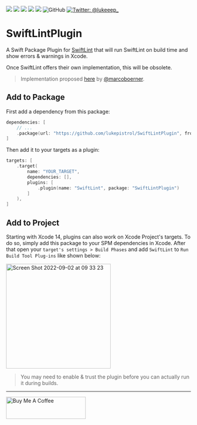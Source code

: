 <p>
  <img src="https://img.shields.io/badge/Swift-5.6-f05318.svg" />
  <img src="https://img.shields.io/badge/iOS->= 13.0-blue.svg" />
  <img src="https://img.shields.io/badge/macOS->= 10.15-blue.svg" />
  <img src="https://img.shields.io/badge/watchOS->= 6.0-blue.svg" />
  <img src="https://img.shields.io/badge/tvOS->= 13.0-blue.svg" />
  <img alt="GitHub" src="https://img.shields.io/github/license/lukepistrol/SwiftLintPlugin">
  <a href="https://twitter.com/lukeeep_">
    <img src="https://img.shields.io/badge/Twitter-@lukeeep_-1e9bf0.svg?style=flat" alt="Twitter: @lukeeep_" />
  </a>
</p>

# SwiftLintPlugin

A Swift Package Plugin for [SwiftLint](https://github.com/realm/SwiftLint/) that will run SwiftLint on build time and show errors & warnings in Xcode.

Once SwiftLint offers their own implementation, this will be obsolete.

> Implementation proposed [here](https://github.com/realm/SwiftLint/issues/3840#issuecomment-1085699163) by [@marcoboerner](https://github.com/marcoboerner).

## Add to Package

First add a dependency from this package:

```swift
dependencies: [
    // ...
    .package(url: "https://github.com/lukepistrol/SwiftLintPlugin", from: "0.0.1"),
]
```

Then add it to your targets as a plugin:

```swift
targets: [
    .target(
        name: "YOUR_TARGET",
        dependencies: [],
        plugins: [
            .plugin(name: "SwiftLint", package: "SwiftLintPlugin")
        ]
    ),
]
```

## Add to Project

Starting with Xcode 14, plugins can also work on Xcode Project's targets. To do so, simply add this package to your SPM dependencies in Xcode. After that open your `target's settings > Build Phases` and add `SwiftLint` to `Run Build Tool Plug-ins` like shown below:

<img width="285" alt="Screen Shot 2022-09-02 at 09 33 23" src="https://user-images.githubusercontent.com/9460130/188084164-49903dc4-39a4-42fc-aa6f-6c6a813a7239.png">

> You may need to enable & trust the plugin before you can actually run it during builds.

-----

<a href="https://www.buymeacoffee.com/lukeeep" target="_blank"><img src="https://cdn.buymeacoffee.com/buttons/v2/default-yellow.png" alt="Buy Me A Coffee" style="height: 60px !important;width: 217px !important;" ></a>
